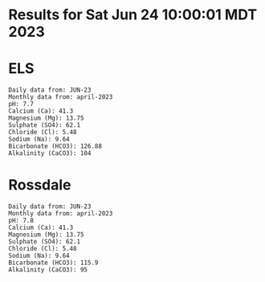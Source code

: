# Results for Sat Jun 24 10:00:01 MDT 2023
# ELS
```
Daily data from: JUN-23
Monthly data from: april-2023
pH: 7.7
Calcium (Ca): 41.3
Magnesium (Mg): 13.75
Sulphate (SO4): 62.1
Chloride (Cl): 5.48
Sodium (Na): 9.64
Bicarbonate (HCO3): 126.88
Alkalinity (CaCO3): 104
```
# Rossdale
```
Daily data from: JUN-23
Monthly data from: april-2023
pH: 7.8
Calcium (Ca): 41.3
Magnesium (Mg): 13.75
Sulphate (SO4): 62.1
Chloride (Cl): 5.48
Sodium (Na): 9.64
Bicarbonate (HCO3): 115.9
Alkalinity (CaCO3): 95
```
